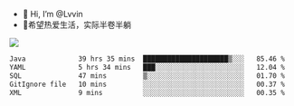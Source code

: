 - 👋 Hi, I’m @Lvvin
- 🍎希望热爱生活，实际半卷半躺
<!--
👀 I’m interested in ...
- 🌱 I’m currently learning ...
- 💞️ I’m looking to collaborate on ...
- 📫 How to reach me ...
->

<!---
Lvvin/Lvvin is a ✨ special ✨ repository because its `README.md` (this file) appears on your GitHub profile.
You can click the Preview link to take a look at your changes.

![Lvvin's GitHub stats](https://github-readme-stats.vercel.app/api?username=Lvvin&theme=default&show_icons=true&count_private=true)
--->

<a href="https://github.com/anuraghazra/github-readme-stats">
  <img align="center" src="https://github-readme-stats-lvvins-projects.vercel.app/api?username=Lvvin&theme=default&show_icons=true&count_private=true" />
</a>

<!--START_SECTION:waka-->

```txt
Java             39 hrs 35 mins  █████████████████████▒░░░   85.46 %
YAML             5 hrs 34 mins   ███░░░░░░░░░░░░░░░░░░░░░░   12.04 %
SQL              47 mins         ▒░░░░░░░░░░░░░░░░░░░░░░░░   01.70 %
GitIgnore file   10 mins         ░░░░░░░░░░░░░░░░░░░░░░░░░   00.37 %
XML              9 mins          ░░░░░░░░░░░░░░░░░░░░░░░░░   00.35 %
```

<!--END_SECTION:waka-->


